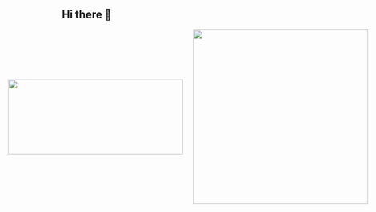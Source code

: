 ## Hi there 👋

<!--
**cj2174/cj2174** is a ✨ _special_ ✨ repository because its `README.md` (this file) appears on your GitHub profile.

Here are some ideas to get you started:

- 🔭 I’m currently working on ...
- 🌱 I’m currently learning ...
- 👯 I’m looking to collaborate on ...
- 🤔 I’m looking for help with ...
- 💬 Ask me about ...
- 📫 How to reach me: ...
- 😄 Pronouns: ...
- ⚡ Fun fact: ...
-->

<div style="display: flex; justify-content: center; align-items: center; gap: 20px;">
  <a href="https://github.com/devxb/gitanimals">
    <img
      src="https://render.gitanimals.org/farms/cj2174"
      width="350"
      height="150"
    />
  </a>
  <a href="https://solved.ac/cj2174/">
    <img
      src="http://mazassumnida.wtf/api/v2/generate_badge?boj=cj2174"
      width="350"
    />
  </a>
</div>
